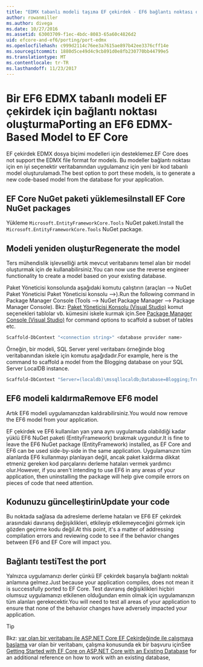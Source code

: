 ```yaml
---
title: "EDMX tabanlı modeli taşıma EF çekirdek - EF6 bağlantı noktası oluşturma"
author: rowanmiller
ms.author: divega
ms.date: 10/27/2016
ms.assetid: 63003709-f1ec-4bdc-8083-65a60c4826d2
uid: efcore-and-ef6/porting/port-edmx
ms.openlocfilehash: c999d2114c76ee3a7615ae897b42ee3376cff14e
ms.sourcegitcommit: 1880d5ce49d4c9cb891d0e8fb230770bb44799e5
ms.translationtype: MT
ms.contentlocale: tr-TR
ms.lasthandoff: 11/23/2017
---
```

# <a name="porting-an-ef6-edmx-based-model-to-ef-core"></a><span data-ttu-id="19571-102">Bir EF6 EDMX tabanlı modeli EF çekirdek için bağlantı noktası oluşturma</span><span class="sxs-lookup"><span data-stu-id="19571-102">Porting an EF6 EDMX-Based Model to EF Core</span></span>

<span data-ttu-id="19571-103">EF çekirdek EDMX dosya biçimi modelleri için desteklemez.</span><span class="sxs-lookup"><span data-stu-id="19571-103">EF Core does not support the EDMX file format for models.</span></span> <span data-ttu-id="19571-104">Bu modeller bağlantı noktası için en iyi seçenektir veritabanından uygulamanız için yeni bir kod tabanlı model oluşturulamadı.</span><span class="sxs-lookup"><span data-stu-id="19571-104">The best option to port these models, is to generate a new code-based model from the database for your application.</span></span>

## <a name="install-ef-core-nuget-packages"></a><span data-ttu-id="19571-105">EF Core NuGet paketi yüklemesi</span><span class="sxs-lookup"><span data-stu-id="19571-105">Install EF Core NuGet packages</span></span>

<span data-ttu-id="19571-106">Yükleme `Microsoft.EntityFrameworkCore.Tools` NuGet paketi.</span><span class="sxs-lookup"><span data-stu-id="19571-106">Install the `Microsoft.EntityFrameworkCore.Tools` NuGet package.</span></span>

## <a name="regenerate-the-model"></a><span data-ttu-id="19571-107">Modeli yeniden oluştur</span><span class="sxs-lookup"><span data-stu-id="19571-107">Regenerate the model</span></span>

<span data-ttu-id="19571-108">Ters mühendislik işlevselliği artık mevcut veritabanını temel alan bir model oluşturmak için de kullanabilirsiniz.</span><span class="sxs-lookup"><span data-stu-id="19571-108">You can now use the reverse engineer functionality to create a model based on your existing database.</span></span>

<span data-ttu-id="19571-109">Paket Yöneticisi konsolunda aşağıdaki komutu çalıştırın (araçları –> NuGet Paket Yöneticisi Paket Yöneticisi konsolu –>).</span><span class="sxs-lookup"><span data-stu-id="19571-109">Run the following command in Package Manager Console (Tools –> NuGet Package Manager –> Package Manager Console).</span></span> <span data-ttu-id="19571-110">Bkz: [Paket Yöneticisi Konsolu (Visual Studio)](../../core/miscellaneous/cli/powershell.md) komut seçenekleri tablolar vb. kümesini iskele kurmak için.</span><span class="sxs-lookup"><span data-stu-id="19571-110">See [Package Manager Console (Visual Studio)](../../core/miscellaneous/cli/powershell.md) for command options to scaffold a subset of tables etc.</span></span>

``` powershell
Scaffold-DbContext "<connection string>" <database provider name>
```

<span data-ttu-id="19571-111">Örneğin, bir modeli, SQL Server yerel veritabanı örneğinde blog veritabanından iskele için komutu aşağıdadır.</span><span class="sxs-lookup"><span data-stu-id="19571-111">For example, here is the command to scaffold a model from the Blogging database on your SQL Server LocalDB instance.</span></span>

``` powershell
Scaffold-DbContext "Server=(localdb)\mssqllocaldb;Database=Blogging;Trusted_Connection=True;" Microsoft.EntityFrameworkCore.SqlServer
```

## <a name="remove-ef6-model"></a><span data-ttu-id="19571-112">EF6 modeli kaldırma</span><span class="sxs-lookup"><span data-stu-id="19571-112">Remove EF6 model</span></span>

<span data-ttu-id="19571-113">Artık EF6 modeli uygulamanızdan kaldırabilirsiniz.</span><span class="sxs-lookup"><span data-stu-id="19571-113">You would now remove the EF6 model from your application.</span></span>

<span data-ttu-id="19571-114">EF çekirdek ve EF6 kullanılan yan yana aynı uygulamada olabildiği kadar yüklü EF6 NuGet paketi (EntityFramework) bırakmak uygundur.</span><span class="sxs-lookup"><span data-stu-id="19571-114">It is fine to leave the EF6 NuGet package (EntityFramework) installed, as EF Core and EF6 can be used side-by-side in the same application.</span></span> <span data-ttu-id="19571-115">Uygulamanızın tüm alanlarda EF6 kullanmayı planlayan değil, ancak paket kaldırma dikkat etmeniz gereken kod parçalarını derleme hataları vermek yardımcı olur.</span><span class="sxs-lookup"><span data-stu-id="19571-115">However, if you aren't intending to use EF6 in any areas of your application, then uninstalling the package will help give compile errors on pieces of code that need attention.</span></span>

## <a name="update-your-code"></a><span data-ttu-id="19571-116">Kodunuzu güncelleştirin</span><span class="sxs-lookup"><span data-stu-id="19571-116">Update your code</span></span>

<span data-ttu-id="19571-117">Bu noktada sağlasa da adresleme derleme hataları ve EF6 EF çekirdek arasındaki davranış değişiklikleri, etkileyip etkilemeyeceğini görmek için gözden geçirme kodu değil.</span><span class="sxs-lookup"><span data-stu-id="19571-117">At this point, it's a matter of addressing compilation errors and reviewing code to see if the behavior changes between EF6 and EF Core will impact you.</span></span>

## <a name="test-the-port"></a><span data-ttu-id="19571-118">Bağlantı testi</span><span class="sxs-lookup"><span data-stu-id="19571-118">Test the port</span></span>

<span data-ttu-id="19571-119">Yalnızca uygulamanızı derler çünkü EF çekirdek başarıyla bağlantı noktalı anlamına gelmez.</span><span class="sxs-lookup"><span data-stu-id="19571-119">Just because your application compiles, does not mean it is successfully ported to EF Core.</span></span> <span data-ttu-id="19571-120">Test davranış değişiklikleri hiçbiri olumsuz uygulamanızı etkilenen olduğundan emin olmak için uygulamanızın tüm alanları gerekecektir.</span><span class="sxs-lookup"><span data-stu-id="19571-120">You will need to test all areas of your application to ensure that none of the behavior changes have adversely impacted your application.</span></span>

> [!TIP]
> <span data-ttu-id="19571-121">Bkz: [var olan bir veritabanı ile ASP.NET Core EF Çekirdeğinde ile çalışmaya başlama](xref:core/get-started/aspnetcore/existing-db) var olan bir veritabanı, çalışma konusunda ek bir başvuru için</span><span class="sxs-lookup"><span data-stu-id="19571-121">See [Getting Started with EF Core on ASP.NET Core with an Existing Database](xref:core/get-started/aspnetcore/existing-db) for an additional reference on how to work with an existing database,</span></span> 
